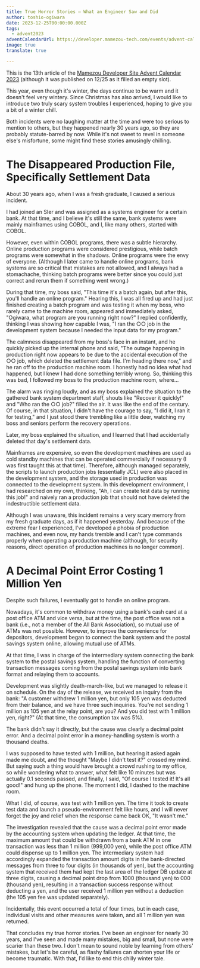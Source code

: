 ```yaml
---
title: True Horror Stories – What an Engineer Saw and Did
author: toshio-ogiwara
date: 2023-12-25T00:00:00.000Z
tags:
  - advent2023
adventCalendarUrl: https://developer.mamezou-tech.com/events/advent-calendar/2023/
image: true
translate: true

---
```





This is the 13th article of the [Mamezou Developer Site Advent Calendar 2023](/events/advent-calendar/2023/) (although it was published on 12/25 as it filled an empty slot).

This year, even though it's winter, the days continue to be warm and it doesn't feel very wintery. Since Christmas has also arrived, I would like to introduce two truly scary system troubles I experienced, hoping to give you a bit of a winter chill.

Both incidents were no laughing matter at the time and were too serious to mention to others, but they happened nearly 30 years ago, so they are probably statute-barred by now. While it's not sweet to revel in someone else's misfortune, some might find these stories amusingly chilling.

# The Disappeared Production File, Specifically Settlement Data
About 30 years ago, when I was a fresh graduate, I caused a serious incident.

I had joined an SIer and was assigned as a systems engineer for a certain bank. At that time, and I believe it's still the same, bank systems were mainly mainframes using COBOL, and I, like many others, started with COBOL.

However, even within COBOL programs, there was a subtle hierarchy. Online production programs were considered prestigious, while batch programs were somewhat in the shadows. Online programs were the envy of everyone. (Although I later came to handle online programs, bank systems are so critical that mistakes are not allowed, and I always had a stomachache, thinking batch programs were better since you could just correct and rerun them if something went wrong.)

During that time, my boss said, "This time it's a batch again, but after this, you'll handle an online program." Hearing this, I was all fired up and had just finished creating a batch program and was testing it when my boss, who rarely came to the machine room, appeared and immediately asked, "Ogiwara, what program are you running right now?" I replied confidently, thinking I was showing how capable I was, "I ran the ○○ job in the development system because I needed the input data for my program."

The calmness disappeared from my boss's face in an instant, and he quickly picked up the internal phone and said, "The outage happening in production right now appears to be due to the accidental execution of the ○○ job, which deleted the settlement data file. I'm heading there now," and he ran off to the production machine room. I honestly had no idea what had happened, but I knew I had done something terribly wrong. So, thinking this was bad, I followed my boss to the production machine room, where...

The alarm was ringing loudly, and as my boss explained the situation to the gathered bank system department staff, shouts like "Recover it quickly!" and "Who ran the ○○ job?" filled the air. It was like the end of the century. Of course, in that situation, I didn't have the courage to say, "I did it, I ran it for testing," and I just stood there trembling like a little deer, watching my boss and seniors perform the recovery operations.

Later, my boss explained the situation, and I learned that I had accidentally deleted that day's settlement data.

Mainframes are expensive, so even the development machines are used as cold standby machines that can be operated commercially if necessary (I was first taught this at that time). Therefore, although managed separately, the scripts to launch production jobs (essentially JCL) were also placed in the development system, and the storage used in production was connected to the development system. In this development environment, I had researched on my own, thinking, "Ah, I can create test data by running this job!" and naively ran a production job that should not have deleted the indestructible settlement data.

Although I was unaware, this incident remains a very scary memory from my fresh graduate days, as if it happened yesterday. And because of the extreme fear I experienced, I've developed a phobia of production machines, and even now, my hands tremble and I can't type commands properly when operating a production machine (although, for security reasons, direct operation of production machines is no longer common).

# A Decimal Point Error Costing 1 Million Yen
Despite such failures, I eventually got to handle an online program.

Nowadays, it's common to withdraw money using a bank's cash card at a post office ATM and vice versa, but at the time, the post office was not a bank (i.e., not a member of the All Bank Association), so mutual use of ATMs was not possible. However, to improve the convenience for depositors, development began to connect the bank system and the postal savings system online, allowing mutual use of ATMs.

At that time, I was in charge of the intermediary system connecting the bank system to the postal savings system, handling the function of converting transaction messages coming from the postal savings system into bank format and relaying them to accounts.

Development was slightly death-march-like, but we managed to release it on schedule. On the day of the release, we received an inquiry from the bank: "A customer withdrew 1 million yen, but only 105 yen was deducted from their balance, and we have three such inquiries. You're not sending 1 million as 105 yen at the relay point, are you? And you did test with 1 million yen, right?" (At that time, the consumption tax was 5%).

The bank didn't say it directly, but the cause was clearly a decimal point error. And a decimal point error in a money-handling system is worth a thousand deaths.

I was supposed to have tested with 1 million, but hearing it asked again made me doubt, and the thought "Maybe I didn't test it?" crossed my mind. But saying such a thing would have brought a crowd rushing to my office, so while wondering what to answer, what felt like 10 minutes but was actually 0.1 seconds passed, and finally, I said, "Of course I tested it! It's all good!" and hung up the phone. The moment I did, I dashed to the machine room.

What I did, of course, was test with 1 million yen. The time it took to create test data and launch a pseudo-environment felt like hours, and I will never forget the joy and relief when the response came back OK, "It wasn't me."

The investigation revealed that the cause was a decimal point error made by the accounting system when updating the ledger. At that time, the maximum amount that could be withdrawn from a bank ATM in one transaction was less than 1 million (999,000 yen), while the post office ATM could dispense up to 1 million yen. The intermediary system had accordingly expanded the transaction amount digits in the bank-directed messages from three to four digits (in thousands of yen), but the accounting system that received them had kept the last area of the ledger DB update at three digits, causing a decimal point drop from 1000 (thousand yen) to 000 (thousand yen), resulting in a transaction success response without deducting a yen, and the user received 1 million yen without a deduction (the 105 yen fee was updated separately).

Incidentally, this event occurred a total of four times, but in each case, individual visits and other measures were taken, and all 1 million yen was returned.

That concludes my true horror stories. I've been an engineer for nearly 30 years, and I've seen and made many mistakes, big and small, but none were scarier than these two. I don't mean to sound noble by learning from others' mistakes, but let's be careful, as flashy failures can shorten your life or become traumatic. With that, I'd like to end this chilly winter tale.
